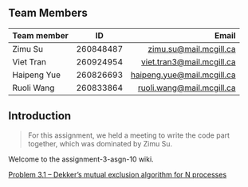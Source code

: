 ## Team Members
| Team member | ID | Email |
|------------------ |:-------------:| -------------:| 
| Zimu Su   | 260848487| zimu.su@mail.mcgill.ca|
| Viet Tran |  260924954|viet.tran3@mail.mcgill.ca|
| Haipeng Yue   | 260826693 |haipeng.yue@mail.mcgill.ca| 
| Ruoli Wang   | 260833864| ruoli.wang@mail.mcgill.ca|

## Introduction
> For this assignment, we held a meeting to write the code part together, which was dominated by Zimu Su.

Welcome to the assignment-3-asgn-10 wiki.

[Problem 3.1 – Dekker’s mutual exclusion algorithm for N processes](https://github.com/McGill-ECSE429-Fall2022/assignment-3-asgn-10/wiki/Problem-3.1-%E2%80%93-Dekker%E2%80%99s-mutual-exclusion-algorithm-for-N-processes)
